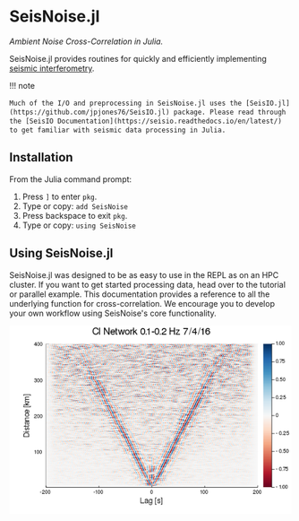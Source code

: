 # SeisNoise.jl

*Ambient Noise Cross-Correlation in Julia.*

SeisNoise.jl provides routines for quickly and efficiently implementing [seismic interferometry](https://en.wikipedia.org/wiki/Seismic_interferometry).

!!! note

    Much of the I/O and preprocessing in SeisNoise.jl uses the [SeisIO.jl](https://github.com/jpjones76/SeisIO.jl) package. Please read through the [SeisIO Documentation](https://seisio.readthedocs.io/en/latest/) to get familiar with seismic data processing in Julia.

## Installation
From the Julia command prompt:
1. Press `]` to enter `pkg`.
2. Type or copy: `add SeisNoise`
3. Press backspace to exit `pkg`.
4. Type or copy: `using SeisNoise`

## Using SeisNoise.jl

SeisNoise.jl was designed to be as easy to use in the REPL as on an HPC cluster. If
you want to get started processing data, head over to the tutorial or parallel example.
This documentation provides a reference to all the underlying function for cross-correlation.
We encourage you to develop your own workflow using SeisNoise's core functionality.

![plot1](assets/CI-moveout.png)
